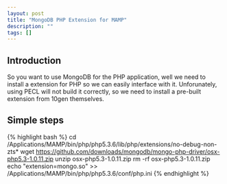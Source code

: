 ```yaml
---
layout: post
title: "MongoDB PHP Extension for MAMP"
description: ""
tags: []
---
```



## Introduction
So you want to use MongoDB for the PHP application, well we need to install a extension for PHP so we can easily interface with it. Unforunately, using PECL will not build it correctly, so we need to install a pre-built extension from 10gen themselves.

## Simple steps

{% highlight bash %}
cd /Applications/MAMP/bin/php/php5.3.6/lib/php/extensions/no-debug-non-zts*
wget https://github.com/downloads/mongodb/mongo-php-driver/osx-php5.3-1.0.11.zip
unzip osx-php5.3-1.0.11.zip
rm -rf osx-php5.3-1.0.11.zip
echo "extension=mongo.so" >> /Applications/MAMP/bin/php/php5.3.6/conf/php.ini
{% endhighlight %}
